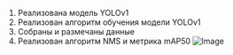 1) Реализована модель YOLOv1
2) Реализован алгоритм обучения модели YOLOv1
3) Собраны и размечаны данные 
4) Реализован алгоритм NMS и метрика mAP50
![Image](https://github.com/user-attachments/assets/d3fefea7-7eb0-4a2b-95db-b06c3481dc1e)